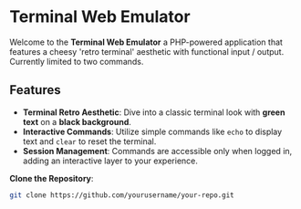 # Terminal Web Emulator
Welcome to the **Terminal Web Emulator** a PHP-powered application that features a cheesy 'retro terminal' aesthetic with functional input / output. Currently limited to two commands.

## Features

- **Terminal Retro Aesthetic**: Dive into a classic terminal look with **green text** on a **black background**.
- **Interactive Commands**: Utilize simple commands like `echo` to display text and `clear` to reset the terminal.
- **Session Management**: Commands are accessible only when logged in, adding an interactive layer to your experience.

**Clone the Repository**:

   ```bash
   git clone https://github.com/yourusername/your-repo.git
